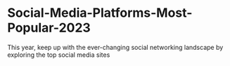 # Social-Media-Platforms-Most-Popular-2023
This year, keep up with the ever-changing social networking landscape by exploring the top social media sites
